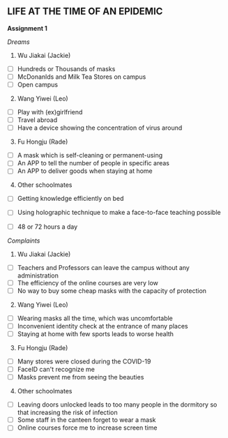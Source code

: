 ﻿## LIFE AT THE TIME OF AN EPIDEMIC

**Assignment 1**

*Dreams*
 1. Wu Jiakai (Jackie)
 - [ ] Hundreds or Thousands of masks
 - [ ] McDonanlds and Milk Tea Stores on campus
 - [ ] Open campus
 2. Wang Yiwei (Leo)
 - [ ] Play with (ex)girlfriend
 - [ ] Travel abroad
 - [ ] Have a device showing the concentration of virus around
 3. Fu Hongju (Rade)
 - [ ] A mask which is self-cleaning or permanent-using
 - [ ] An APP to tell the number of people in specific areas
 - [ ] An APP to deliver goods when staying at home
 4. Other schoolmates
 - [ ] Getting knowledge efficiently on bed
 - [ ] Using holographic technique to make a face-to-face teaching possible
 - [ ] 48 or 72 hours a day


*Complaints*
 1. Wu Jiakai (Jackie)
 - [ ] Teachers and Professors can leave the campus without any administration
 - [ ] The efficiency of the online courses are very low
 - [ ] No way to buy some cheap masks with the capacity of protection
 2. Wang Yiwei (Leo)
 - [ ] Wearing masks all the time, which was uncomfortable
 - [ ] Inconvenient identity check at the entrance of many places
 - [ ] Staying at home with few sports leads to worse health
 3. Fu Hongju (Rade)
 - [ ] Many stores were closed during the COVID-19
 - [ ] FaceID can't recognize me
 - [ ] Masks prevent me from seeing the beauties
 4. Other schoolmates
 - [ ] Leaving doors unlocked leads to too many people in the dormitory so that increasing the risk of infection
 - [ ] Some staff in the canteen forget to wear a mask
 - [ ] Online courses force me to increase screen time
